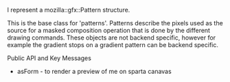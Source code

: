 I represent a mozilla::gfx::Pattern structure.

This is the base class for 'patterns'. Patterns describe the pixels used as the source for a masked composition operation that is done by the different drawing commands.
These objects are not backend specific, however for example the gradient stops on a gradient pattern can be backend specific.

Public API and Key Messages

- asForm - to render a preview of me on sparta canavas